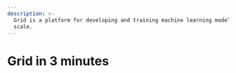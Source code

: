 ```yaml
---
description: >-
  Grid is a platform for developing and training machine learning models at
  scale.
---
```


# Grid in 3 minutes

